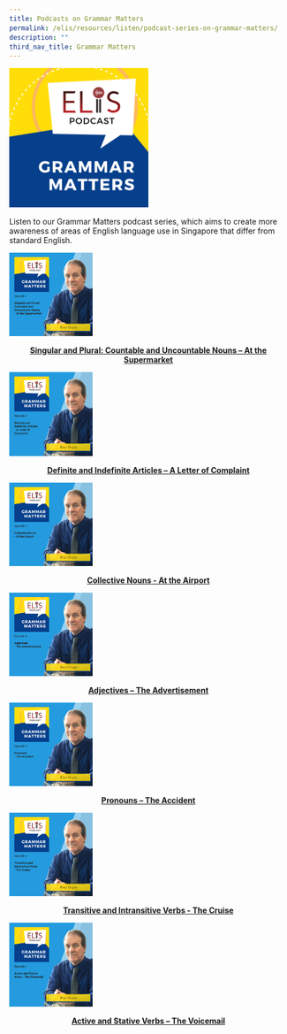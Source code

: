 ```yaml
---
title: Podcasts on Grammar Matters
permalink: /elis/resources/listen/podcast-series-on-grammar-matters/
description: ""
third_nav_title: Grammar Matters
---
```

<img src="/images/final-elis-series-podcast-artwork-2021-1.png" style="width:50%">
		 
Listen to our Grammar Matters podcast series, which aims to create more awareness of areas of English language use in Singapore that differ from standard English.


<p><a href="https://staging.d1wti0p44mqune.amplifyapp.com/elis/resources/listen/singular-and-plural-countable-and-uncountable-nouns-at-the-supermarket/">
<img src="/images/gm-episode-1.png" style="width:30%">
</a></p><center><a href="https://staging.d1wti0p44mqune.amplifyapp.com/elis/resources/listen/singular-and-plural-countable-and-uncountable-nouns-at-the-supermarket/"><b>Singular and Plural: Countable and Uncountable Nouns – At the Supermarket</b></a></center><a href="https://staging.d1wti0p44mqune.amplifyapp.com/elis/resources/listen/singular-and-plural-countable-and-uncountable-nouns-at-the-supermarket/">
</a>

<p><a href="https://staging.d1wti0p44mqune.amplifyapp.com/elis/resources/listen/definite-and-indefinite-articles-a-letter-of-complaint/">
<img src="/images/27.png" style="width:30%">
</a></p><center><a href="https://staging.d1wti0p44mqune.amplifyapp.com/elis/resources/listen/definite-and-indefinite-articles-a-letter-of-complaint/"><b>Definite and Indefinite Articles – A Letter of Complaint</b></a></center><a href="https://staging.d1wti0p44mqune.amplifyapp.com/elis/resources/listen/definite-and-indefinite-articles-a-letter-of-complaint/">
</a>

<p><a href="https://staging.d1wti0p44mqune.amplifyapp.com/elis/resources/listen/podcast-series-on-grammar-matters/collective-nouns-at-the-airport/">
<img src="/images/7-september_tla-and-swi-ci-thumbnails-w-title-only-6.png" style="width:30%">
</a></p><center><a href="https://staging.d1wti0p44mqune.amplifyapp.com/elis/resources/listen/podcast-series-on-grammar-matters/collective-nouns-at-the-airport/"><b>Collective Nouns - At the Airport</b></a></center><a href="https://staging.d1wti0p44mqune.amplifyapp.com/elis/resources/listen/podcast-series-on-grammar-matters/collective-nouns-at-the-airport/">
</a>

<p><a href="https://staging.d1wti0p44mqune.amplifyapp.com/elis/resources/listen/podcast-series-on-grammar-matters/adjectives-the-advertisement/">
<img src="/images/7-september_tla-and-swi-ci-thumbnails-w-title-only.png" style="width:30%">
</a></p><center><a href="https://staging.d1wti0p44mqune.amplifyapp.com/elis/resources/listen/podcast-series-on-grammar-matters/adjectives-the-advertisement/"><b>Adjectives – The Advertisement</b></a></center><a href="https://staging.d1wti0p44mqune.amplifyapp.com/elis/resources/listen/podcast-series-on-grammar-matters/adjectives-the-advertisement/">
</a>

<p><a href="https://staging.d1wti0p44mqune.amplifyapp.com/elis/resources/listen/podcast-series-on-grammar-matters/pronouns-the-accident/">
<img src="/images/final-tla-and-swi-ci-and-gm-thumbnails-w-title-only.png" style="width:30%">
</a></p><center><a href="https://staging.d1wti0p44mqune.amplifyapp.com/elis/resources/listen/podcast-series-on-grammar-matters/pronouns-the-accident/"><b>Pronouns – The Accident</b></a></center><a href="https://staging.d1wti0p44mqune.amplifyapp.com/elis/resources/listen/podcast-series-on-grammar-matters/pronouns-the-accident/">
</a>


<p><a href="https://staging.d1wti0p44mqune.amplifyapp.com/elis/resources/listen/podcast-series-on-grammar-matters/transitive-and-intransitive-verbs/">
<img src="/images/cover-art-with-titles-and-names-2.png" style="width:30%">
</a></p><center><a href="https://staging.d1wti0p44mqune.amplifyapp.com/elis/resources/listen/podcast-series-on-grammar-matters/transitive-and-intransitive-verbs/"><b>Transitive and Intransitive Verbs - The Cruise
</b></a></center><a href="https://staging.d1wti0p44mqune.amplifyapp.com/elis/resources/listen/podcast-series-on-grammar-matters/transitive-and-intransitive-verbs/">
	
</a><p><a href="https://staging.d1wti0p44mqune.amplifyapp.com/elis/resources/listen/podcast-series-on-grammar-matters/transitive-and-intransitive-verbs/"></a><a href="https://staging.d1wti0p44mqune.amplifyapp.com/podcast-series/grammar-matters/active-and-stative-verbs-the-voicemail/">
<img src="/images/cover%20art%20with%20titles%20and%20names%20(5).png" style="width:30%">

</a></p><center><a href="https://staging.d1wti0p44mqune.amplifyapp.com/podcast-series/grammar-matters/active-and-stative-verbs-the-voicemail/"><b>Active and Stative Verbs – The Voicemail
</b></a></center><a href="https://staging.d1wti0p44mqune.amplifyapp.com/podcast-series/grammar-matters/active-and-stative-verbs-the-voicemail/">
	
	
</a>